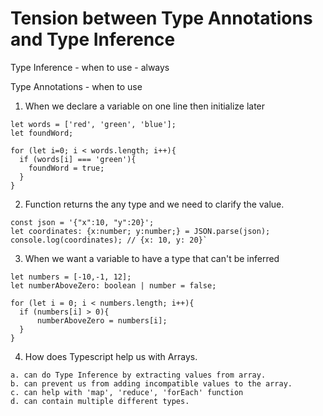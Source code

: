 # Tension between Type Annotations and Type Inference

Type Inference - when to use - always

Type Annotations - when to use

1.  When we declare a variable on one line then initialize later
```
let words = ['red', 'green', 'blue'];
let foundWord;

for (let i=0; i < words.length; i++){
  if (words[i] === 'green'){
    foundWord = true;
  }
}
```

2.  Function returns the any type and we need to clarify the value.
```
const json = '{"x":10, "y":20}';
let coordinates: {x:number; y:number;} = JSON.parse(json);
console.log(coordinates); // {x: 10, y: 20}`
```    

3.  When we want a variable to have a type that can't be inferred
```    
let numbers = [-10,-1, 12];
let numberAboveZero: boolean | number = false;

for (let i = 0; i < numbers.length; i++){
  if (numbers[i] > 0){
      numberAboveZero = numbers[i];
  }
}
```
4. How does Typescript help us with Arrays.
```
a. can do Type Inference by extracting values from array.
b. can prevent us from adding incompatible values to the array.
c. can help with 'map', 'reduce', 'forEach' function
d. can contain multiple different types.
```